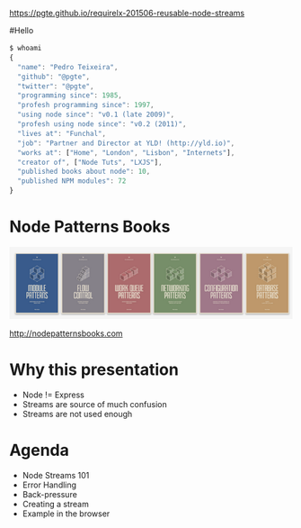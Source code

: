 https://pgte.github.io/requirelx-201506-reusable-node-streams


#Hello

```js
$ whoami
{
  "name": "Pedro Teixeira",
  "github": "@pgte",
  "twitter": "@pgte",
  "programming since": 1985,
  "profesh programming since": 1997,
  "using node since": "v0.1 (late 2009)",
  "profesh using node since": "v0.2 (2011)",
  "lives at": "Funchal",
  "job": "Partner and Director at YLD! (http://yld.io)",
  "works at": ["Home", "London", "Lisbon", "Internets"],
  "creator of", ["Node Tuts", "LXJS"],
  "published books about node": 10,
  "published NPM modules": 72
}
```


# Node Patterns Books

![Node Patterns Books](images/node-patterns.png)

http://nodepatternsbooks.com


# Why this presentation

* Node != Express
* Streams are source of much confusion
* Streams are not used enough


# Agenda

* Node Streams 101
* Error Handling
* Back-pressure
* Creating a stream
* Example in the browser

